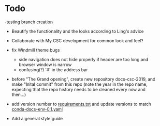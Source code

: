 # Todo
-testing branch creation
- Beautify the functionality and the looks according to Ling's advice
- Collaborate with My CSC development for common look and feel?
- fix Windmill theme bugs
    - side navigation does not hide properly if header are too long and browser
      window is narrow
    - confusing(?) '#' in the address bar
- before "The Grand opening", create new repository docs-csc-2019, and make
  "Inital commit" from this repo (note the year in the repo name, expecting that
  the repo history needs to be cleaned every now and then...)
- add version number to [requirements.txt](requirements.txt) and update versions
  to match
  [conda-docs-env-0.1.yaml](docs/support/tutorials/conda/conda-docs-env-0.1.yaml)

- Add a general style guide
